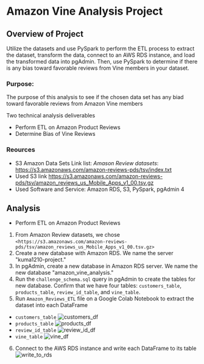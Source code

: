 # Amazon Vine Analysis Project

## Overview of Project
  Utilize the datasets and use PySpark to perform the ETL process to extract the dataset, transform the data, connect to an AWS RDS instance, and load the transformed data into pgAdmin. Then, use PySpark to determine if there is any bias toward favorable reviews from Vine members in your dataset.
  
### Purpose:   
   The purpose of this analysis to see if the chosen data set has any biad toward favorable reviews from Amazon Vine members 
   
  Two technical analysis deliverables
  - Perform ETL on Amazon Product Reviews
  - Determine Bias of Vine Reviews

### Reources
- S3 Amazon Data Sets Link list: _Amason Review datasets_: <https://s3.amazonaws.com/amazon-reviews-pds/tsv/index.txt>
- Used S3 link <https://s3.amazonaws.com/amazon-reviews-pds/tsv/amazon_reviews_us_Mobile_Apps_v1_00.tsv.gz>
- Used Software and Service: Amazon RDS, S3, PySpark, pgAdmin 4

## Analysis 

 - Perform ETL on Amazon Product Reviews
  1. From Amazon Review datasets, we chose `<https://s3.amazonaws.com/amazon-reviews-pds/tsv/amazon_reviews_us_Mobile_Apps_v1_00.tsv.gz>` 
  2. Create a new database with Amazon RDS. We name the server "kuma1210-project."
  3. In pgAdmin, create a new database in Amazon RDS server. We name the new database "amazon_vine_analysis."
  4. Run the `challenge_schema.sql` query in pgAdmin to create the tables for new database. Confirm that we have four tables: `customers_table`, `products_table`, `review_id_table`, and `vine_table`.
  5. Run `Amazon_Reviews_ETL` file on a Google Colab Notebook to extract the dataset into each DataFrame
  - `customers_table`
  ![customers_df]()
  - `products_table`
  ![products_df]()
  - `review_id_table`
  ![review_id_df]()
  - `vine_table`
  ![vine_df]()
  6. Connect to the AWS RDS instance and write each DataFrame to its table
  ![write_to_rds]()
